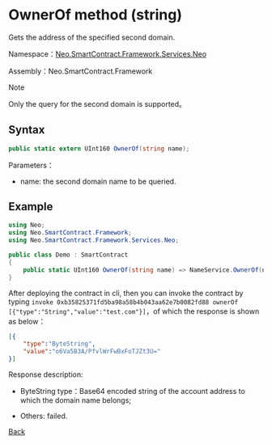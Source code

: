 # OwnerOf method (string)

Gets the address of the specified second domain.

Namespace：[Neo.SmartContract.Framework.Services.Neo](../../neo.md)

Assembly：Neo.SmartContract.Framework

> [!Note]
>
> Only the query for the second domain is supported。

## Syntax

```c#
public static extern UInt160 OwnerOf(string name);
```

Parameters：

- name: the second domain name to be queried.

## Example

```c#
using Neo;
using Neo.SmartContract.Framework;
using Neo.SmartContract.Framework.Services.Neo;

public class Demo : SmartContract
{
    public static UInt160 OwnerOf(string name) => NameService.OwnerOf(name);
}

```

After deploying the contract in cli, then you can invoke the contract by typing `invoke 0xb35825371fd5ba98a58b4b043aa62e7b0082fd88 ownerOf [{"type":"String","value":"test.com"}]`，of which the response is shown as below：

```json
[{
    "type":"ByteString",
    "value":"o6Va5B3A/PfvlWrFwBxFoTJZt3U="
}]
```

Response description:

- ByteString type：Base64 encoded string of the account address to which the domain name belongs;

- Others: failed.

[Back](../NameService.md)